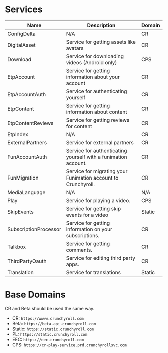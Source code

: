 Services
============

| Name | Description | Domain |
| ----- | ----- | ----- |
| ConfigDelta | N/A | CR |
| DigitalAsset | Service for getting assets like avatars | CR |
| Download | Service for downloading videos (Android only) | CPS |
| EtpAccount | Service for getting information about your account | CR |
| EtpAccountAuth | Service for authenticating yourself | CR |
| EtpContent | Service for getting information about content | CR |
| EtpContentReviews | Service for getting reviews for content | CR |
| EtpIndex | N/A | CR |
| ExternalPartners | Service for external partners | CR |
| FunAccountAuth | Service for authenticating yourself with a funimation account. | CR |
| FunMigration | Service for migrating your Funimation account to Crunchyroll. | CR |
| MediaLanguage | N/A | N/A |
| Play | Service for playing a video. | CPS |
| SkipEvents | Service for getting skip events for a video | Static |
| SubscriptionProcessor | Service for getting information on your subscriptions. | CR |
| Talkbox | Service for getting comments. | CR |
| ThirdPartyOauth | Service for editing third party apps. | CR |
| Translation | Service for translations | Static |

Base Domains
============

CR and Beta should be used the same way. 

* CR: `https://wwww.crunchyroll.com`
* Beta: `https://beta-api.crunchyroll.com`
* Static: `https://static.crunchyroll.com`
* PL: `https://static.crunchyroll.com`
* EEC: `https://eec.crunchyroll.com`
* CPS: `https://cr-play-service.prd.crunchyrollsvc.com`
